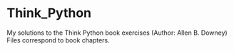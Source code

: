 # Think_Python
My solutions to the Think Python book exercises (Author: Allen B. Downey)
Files correspond to book chapters.
